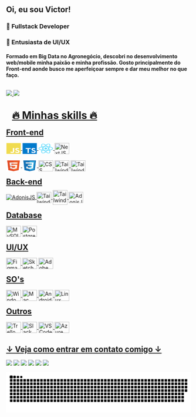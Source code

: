 ## Oi, eu sou Victor!
### 💖 Fullstack Developer
### 🏹 Entusiasta de UI/UX
#### Formado em Big Data no Agronegócio, descobri no desenvolvimento web/mobile minha paixão e minha profissão. Gosto principalmente do Front-end aonde busco me aperfeiçoar sempre e dar meu melhor no que faço.


<div style="margin-top: 32px">
  <a href="https://github.com/victorrcamargo">
  <img height="180em" src="https://github-readme-stats.vercel.app/api?username=victorrcamargo&show_icons=true&theme=merko&include_all_commits=true&count_private=true"/>
  <img height="180em" src="https://github-readme-stats.vercel.app/api/top-langs/?username=victorrcamargo&layout=compact&langs_count=7&theme=merko"/>
</div>
<div style="display: inline_block"><br>
  <h1 style="margin: 16px">🔥 Minhas skills 🔥</h1>

  <h2 style="margin-bottom: 16px; margin-top: 16px">Front-end</h2>
  <img align="center" title="Js" height="30" width="40" src="https://raw.githubusercontent.com/devicons/devicon/master/icons/javascript/javascript-plain.svg">
  <img align="center" title="Ts" height="30" width="40" src="https://raw.githubusercontent.com/devicons/devicon/master/icons/typescript/typescript-plain.svg">
  <img align="center" title="React" height="30" width="40" src="https://raw.githubusercontent.com/devicons/devicon/master/icons/react/react-original.svg">
  <img align="center" title="NextJS" height="30" width="40" src="https://cdn.jsdelivr.net/gh/devicons/devicon/icons/nextjs/nextjs-original.svg" /><br><br>
  <img align="center" title="HTML" height="30" width="40" src="https://raw.githubusercontent.com/devicons/devicon/master/icons/html5/html5-original.svg">
  <img align="center" title="CSS" height="30" width="40" src="https://raw.githubusercontent.com/devicons/devicon/master/icons/css3/css3-original.svg">
  <img align="center" title="CSS" height="30" width="40" src="https://cdn.jsdelivr.net/gh/devicons/devicon/icons/sass/sass-original.svg" />
  <img align="center" title="Tailwind" height="30" width="40" src="https://cdn.jsdelivr.net/gh/devicons/devicon/icons/tailwindcss/tailwindcss-plain.svg" />
<img align="center" title="Tailwind" height="30" width="40" src="https://cdn.jsdelivr.net/gh/devicons/devicon/icons/materialui/materialui-original.svg" />
          
          

  <h2 style="margin-bottom: 10px; margin-top: 16px"> Back-end </h2>
 <img align="center" title="AdonisJS" height="60" src="https://cdn.jsdelivr.net/gh/devicons/devicon/icons/nodejs/nodejs-original-wordmark.svg" />       
  <img align="center" title="Tailwind" height="30" width="40" src="https://cdn.jsdelivr.net/gh/devicons/devicon/icons/nestjs/nestjs-plain.svg" />
<img align="center" title="Tailwind" height="40" width="40" src="https://cdn.jsdelivr.net/gh/devicons/devicon/icons/graphql/graphql-plain-wordmark.svg" />      
  <img align="center" title="AdonisJS" height="30" width="40" src="https://cdn.jsdelivr.net/gh/devicons/devicon/icons/adonisjs/adonisjs-original.svg" /> 
          

 <h2 style="margin-bottom: 16px; margin-top: 16px"> Database </h2>
 <img align="center" title="MySQL" height="30" width="40" src="https://cdn.jsdelivr.net/gh/devicons/devicon/icons/mysql/mysql-original.svg" />
 <img align="center" title="Postgre" height="30" width="40" src="https://cdn.jsdelivr.net/gh/devicons/devicon/icons/postgresql/postgresql-plain.svg" />
          

 <h2 style="margin-bottom: 16px; margin-top: 16px"> UI/UX </h2>
 <img align="center" title="Figma" height="30" width="40" src="https://cdn.jsdelivr.net/gh/devicons/devicon/icons/figma/figma-original.svg" />
 <img align="center" title="Sketch" height="30" width="40" src="https://cdn.jsdelivr.net/gh/devicons/devicon/icons/sketch/sketch-original.svg" />
<img  align="center" title="Adobe XD" height="30" width="40" src="https://cdn.jsdelivr.net/gh/devicons/devicon/icons/xd/xd-plain.svg" />

 <h2 style="margin-bottom: 16px; margin-top: 16px"> SO's </h2>

<img align="center" title="Windows" height="30" width="40" src="https://cdn.jsdelivr.net/gh/devicons/devicon/icons/windows8/windows8-original.svg" />        
<img align="center" title="Mac OS" height="30" width="40" src="https://cdn.jsdelivr.net/gh/devicons/devicon/icons/apple/apple-original.svg" />
<img align="center" title="Android" height="30" width="40" src="https://cdn.jsdelivr.net/gh/devicons/devicon/icons/android/android-plain-wordmark.svg" />
<img align="center" title="Linux" height="30" width="40" src="https://cdn.jsdelivr.net/gh/devicons/devicon/icons/linux/linux-original.svg" />        
          

 <h2 style="margin-bottom: 16px; margin-top: 16px"> Outros </h2>
 <img align="center" title="Trello" height="30" width="40" src="https://cdn.jsdelivr.net/gh/devicons/devicon/icons/trello/trello-plain.svg" />
 <img align="center" title="Slack" height="30" width="40" src="https://cdn.jsdelivr.net/gh/devicons/devicon/icons/slack/slack-original.svg" />
<img align="center" title="VSCode" height="30" width="40" src="https://cdn.jsdelivr.net/gh/devicons/devicon/icons/vscode/vscode-original.svg" />
<img align="center" title="Azure" height="30" width="40" src="https://cdn.jsdelivr.net/gh/devicons/devicon/icons/azure/azure-original.svg" />
</div>
  
  ##
 
<div style="margin-top: 32px"> 
    <h2 style="margin-bottom: 16px">↓ Veja como entrar em contato comigo ↓</h2>
  <a href="https://www.instagram.com/viturcm" target="_blank"><img src="https://img.shields.io/badge/-Instagram-%23E4405F?style=for-the-badge&logo=instagram&logoColor=white" target="_blank"></a>
 	<a href="https://www.facebook.com/victorrcamargo97" target="_blank"><img src="https://img.shields.io/badge/Facebook-1877F2?style=for-the-badge&logo=facebook&logoColor=white" target="_blank"></a>
 <a href="https://discord.gg/jjtfDphk3U" target="_blank"><img src="https://img.shields.io/badge/Discord-7289DA?style=for-the-badge&logo=discord&logoColor=white" target="_blank"></a> 
  <a href = "mailto:victorrcamargo@gmail.com"><img src="https://img.shields.io/badge/-Gmail-%23333?style=for-the-badge&logo=gmail&logoColor=white" target="_blank"></a>
  <a href="https://www.linkedin.com/in/victorrcamargo/" target="_blank"><img src="https://img.shields.io/badge/-LinkedIn-%230077B5?style=for-the-badge&logo=linkedin&logoColor=white" target="_blank"></a> 
  <a href="https://api.whatsapp.com/send?1=pt_BR&phone=+55 14 98173-2967" target="_blank"><img src="https://img.shields.io/badge/WhatsApp-25D366?style=for-the-badge&logo=whatsapp&logoColor=white" target="_blank"></a> 
 
  ![Snake animation](https://github.com/victorrcamargo/victorrcamargo/blob/output/github-contribution-grid-snake.svg)
 
</div>